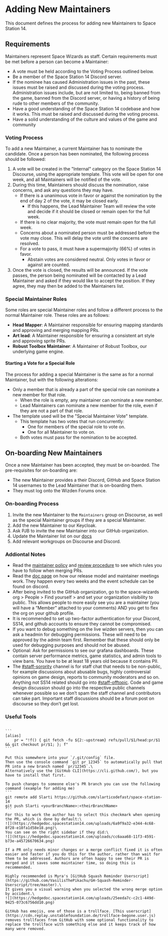 # Adding New Maintainers

This document defines the process for adding new Maintainers to Space Station 14.

## Requirements

Maintainers represent Space Wizards as staff. Certain requirements must be met before a person can become a Maintainer:
- A vote must be held according to the Voting Process outlined below.
- Be a member of the Space Station 14 Discord server.
- If the nominee has caused Administration issues in the past, these issues must be raised and discussed during the voting process. Administration issues include, but are not limited to, being banned from the game, banned from the Discord server, or having a history of being rude to other members of the community.
- Have a good understanding of the Space Station 14 codebase and how it works. This must be raised and discussed during the voting process.
- Have a solid understanding of the culture and values of the game and community

### Voting Process

To add a new Maintainer, a current Maintainer has to nominate the candidate. Once a person has been nominated, the following process should be followed:
1. A vote will be created in the "Internal" category on the Space Station 14 Discourse, using the appropriate template. This vote will be open for one week, and all Maintainers will be notified of the vote.
2. During this time, Maintainers should discuss the nomination, raise concerns, and ask any questions they may have.
    - If there is a unanimous vote in favor or against the nomination by the end of day 2 of the vote, it may be closed early.
        - If this happens, the Lead Maintainer Team will review the vote and decide if it should be closed or remain open for the full week.
    - If there is no clear majority, the vote must remain open for the full week.
    - Concerns about a nominated person must be addressed before the vote may close. This will delay the vote until the concerns are resolved.
    - For a vote to pass, it must have a supermajority (66%) of votes in favor. 
        - Abstain votes are considered neutral. Only votes in favor or against are counted.
3. Once the vote is closed, the results will be announced. If the vote passes, the person being nominated will be contacted by a Lead Maintainer and asked if they would like to accept the position. If they agree, they may then be added to the Maintainers list.

### Special Maintainer Roles

Some roles are special Maintainer roles and follow a different process to the normal Maintainer role. These roles are as follows:
- **Head Mapper**: A Maintainer responsible for ensuring mapping standards and approving and merging mapping PRs.
- **Art lead**: A Maintainer responsible for ensuring a consistent art style and approving sprite PRs.
- **Robust Toolbox Maintainer**: A Maintainer of Robust Toolbox, our underlying game engine. 

#### Starting a Vote for a Special Role

The process for adding a special Maintainer is the same as for a normal Maintainer, but with the following alterations:
- Only a member that is already a part of the special role can nominate a new member for that role.
    - When the role is empty, any maintainer can nominate a new member.
    - Lead Maintainers can nominate a new member for the role, even if they are not a part of that role.
- The template used will be the "Special Maintainer Vote" template.
    - This template has two votes that run concurrently:
        - One for members of the special role to vote on.
        - One for all Maintainer to vote on.
    - Both votes must pass for the nomination to be accepted.


## On-boarding New Maintainers
Once a new Maintainer has been accepted, they must be on-boarded. The pre-requisites for on-boarding are:
- The new Maintainer provides a their Discord, GitHub and Space Station 14 usernames to the Lead Maintainer that is on-boarding them.
- They must log onto the Wizden Forums once.

### On-boarding Process

1. Invite the new Maintainer to the `Maintainers` group on Discourse, as well as the special Maintainer groups if they are a special Maintainer.
2. Add the new Maintainer to our Keycloak.
3. Ask PJB to invite the new Maintainer into our GitHub organization.
4. Update the Maintainer list on our [docs](/en/wizden-staff/space-wizards-maintainer-list.html)
5. Add relevant workgroups on Discourse and Discord.

### Addiontal Notes

- Read the [maintainer policy](/en/wizden-staff/maintainer/maintainer-policy.html) and [review procedure](/en/wizden-staff/maintainer/review-procedure.html) to see which rules you have to follow when merging PRs.
- Read the [doc page](/en/general-development/codebase-info/releases.html) on how our release model and maintainer meetings work. They happen every two weeks and the event schedule can be found on discord.
- After being invited to the GitHub organization, go to the space-wizards org > People > Find yourself > and set your organization visibility to public. This allows people to more easily see you are a maintainer (you will have a “Member” attached to your comments) AND you get to flex the org on your github profile.
- It is recommended to set up two-factor authentication for your Discord, SS14, and github accounts to ensure they cannot be compromised.
- If you want to debug something on the live wizden servers, then you can ask a headmin for debugging permissions. These will need to be approved by the admin team first. Remember that these should only be used for debugging purposes and should not be abused.
- Optional: Ask for permissions to see our grafana dashboards. These contain server performance metrics, game statistics, and admin tools to view bans. You have to be at least 18 years old because it contains PII.
- The [#staff-sorority](https://discord.com/channels/310555209753690112/1193403928096821358) channel is for staff chat that needs to be non-public, for example discussions about abusable bugs, highly controversial opinions on game design, reports to community moderators and so on. Anything not SS14 related should go into [#staff-offtopic](https://discord.com/channels/310555209753690112/1145595686201610252). Code and game design discussion should go into the respective public channels whenever possible so we don’t spam the staff channel and contributors can take part. Important staff discussions should be a forum post on discourse so they don’t get lost.

### Useful Tools

~~~admonish info "Checking out someone else's PR"

```
[alias]
    pr = "!f() { git fetch -fu ${2:-upstream} refs/pull/$1/head:pr/$1 && git checkout pr/$1; }; f"
```

Put this somewhere into your `/.git/config` file.
Then use the console command `git pr 12345` to automatically pull that PR into a new branch named `pr/12345`.\
Alternatively use the [GitHub CLI](https://cli.github.com/), but you have to install that first.

To push changes to someone else's PR branch you can use the following command (example for adding me)
```
git remote add Slarti https://github.com/slarticodefast/space-station-14
git push Slarti <yourBranchName>:<theirBranchName>
```
For this to work the author has to select this checkmark when opening the PR, which is done by default:\
![](https://hedgedoc.spacestation14.com/uploads/6a9f9a32-e344-4c68-8f28-e18fa1d58e18.png)\
You can see on the right sidebar if they did:\
![](https://hedgedoc.spacestation14.com/uploads/cc6aaa68-11f3-4591-b73e-a45726670634.png)

If a PR only needs minor changes or a merge conflict fixed it is often easier and faster if you do this for the author, rather than wait for them to be addressed. Authors are often happy to see their PR is merged and it saves some maintainer time, so doing this is recommended.
~~~

~~~admonish info "GitHub Squash Reminder User Script"
Highly recommended is Myra's [GitHub Squash Reminder Userscript](https://github.com/VasilisThePikachu/GH-Squash-Reminder-Userscript/tree/master).\
It gives you a visual warning when you selected the wrong merge option by accident.\
![](https://hedgedoc.spacestation14.com/uploads/25eeda7c-c2c1-449d-9425-073c6756dd10.png)
~~~

~~~admonish info "GitHub Trollface Remover User Script"
GitHub has emojis, one of those is a trollface. [This userscript](https://cdn.replay.unstablefoundation.de/trollface-begone.user.js) removes trollfaces from GitHub with some optional functionality to replace the trollface with something else and it keeps track of how many were removed.
~~~